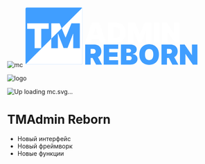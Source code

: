 ![mc](https://github.com/user-attachments/assets/6ee7aab3-4db2-4064-9a64-e997a1e4669a)<svg width="409" height="144" viewBox="0 0 409 144" fill="none" xmlns="http://www.w3.org/2000/svg">
<g clip-path="url(#clip0_10_18)">
<mask id="mask0_10_18" style="mask-type:luminance" maskUnits="userSpaceOnUse" x="0" y="0" width="144" height="144">
<path d="M144 0H0V144H144V0Z" fill="white"/>
</mask>
<g mask="url(#mask0_10_18)">
<path d="M135 6.1875H9C7.4467 6.1875 6.1875 7.4467 6.1875 9V135C6.1875 136.553 7.4467 137.812 9 137.812H135C136.553 137.812 137.812 136.553 137.812 135V9C137.812 7.4467 136.553 6.1875 135 6.1875Z" fill="#409EFF"/>
<mask id="mask1_10_18" style="mask-type:alpha" maskUnits="userSpaceOnUse" x="5" y="3" width="201" height="202">
<path d="M139.984 3.89926L5.18262 138.701L71.1045 204.623L205.906 69.8211L139.984 3.89926Z" fill="white"/>
</mask>
<g mask="url(#mask1_10_18)">
<path d="M135 6.18726H9C7.4467 6.18726 6.1875 7.44646 6.1875 8.99976V135C6.1875 136.553 7.4467 137.812 9 137.812H135C136.553 137.812 137.812 136.553 137.812 135V8.99976C137.812 7.44646 136.553 6.18726 135 6.18726Z" fill="white"/>
</g>
<path d="M10.0004 55.3807V42.8523H59.7786V55.3807H42.5518V100.125H27.2269V55.3807H10.0004ZM65.6303 42.8523H84.982L98.2935 75.2918H98.9646L112.276 42.8523H131.628V100.125H116.415V67.014H115.967L103.215 99.6778H94.0427L81.2908 66.7907H80.8431V100.125H65.6303V42.8523Z" fill="white"/>
<mask id="mask2_10_18" style="mask-type:alpha" maskUnits="userSpaceOnUse" x="-7" y="-12" width="256" height="255">
<path d="M155.696 -11.8127L-6.1875 150.071L86.4877 242.746L248.371 80.8625L155.696 -11.8127Z" fill="white"/>
</mask>
<g mask="url(#mask2_10_18)">
<path d="M10.0004 55.3807V42.8523H59.7786V55.3807H42.5518V100.125H27.2269V55.3807H10.0004ZM65.6303 42.8523H84.982L98.2935 75.2918H98.9646L112.276 42.8523H131.628V100.125H116.415V67.014H115.967L103.215 99.6778H94.0427L81.2908 66.7907H80.8431V100.125H65.6303V42.8523Z" fill="#409EFF"/>
</g>
</g>
</g>
<path d="M157.636 87.5455H144L159.364 41H176.636L192 87.5455H178.364L168.182 53.8182H167.818L157.636 87.5455ZM155.091 69.1818H180.727V78.6364H155.091V69.1818Z" fill="white"/>
<path d="M214.392 87.5455H196.483V41H214.21C218.998 41 223.134 41.9318 226.619 43.7955C230.119 45.6439 232.816 48.3106 234.71 51.7955C236.619 55.2652 237.574 59.4242 237.574 64.2727C237.574 69.1212 236.627 73.2879 234.733 76.7727C232.839 80.2424 230.157 82.9091 226.688 84.7727C223.218 86.6212 219.119 87.5455 214.392 87.5455ZM209.119 76.8182H213.938C216.241 76.8182 218.203 76.447 219.824 75.7045C221.46 74.9621 222.703 73.6818 223.551 71.8636C224.415 70.0455 224.847 67.5152 224.847 64.2727C224.847 61.0303 224.407 58.5 223.528 56.6818C222.665 54.8636 221.392 53.5833 219.71 52.8409C218.044 52.0985 215.998 51.7273 213.574 51.7273H209.119V76.8182Z" fill="white"/>
<path d="M243.42 41H259.148L269.966 67.3636H270.511L281.33 41H297.057V87.5455H284.693V60.6364H284.33L273.966 87.1818H266.511L256.148 60.4545H255.784V87.5455H243.42V41Z" fill="white"/>
<path d="M315.682 41V87.5455H303.045V41H315.682Z" fill="white"/>
<path d="M361.943 41V87.5455H351.398L334.58 63.0909H334.307V87.5455H321.67V41H332.398L348.943 65.3636H349.307V41H361.943Z" fill="white"/>
<path d="M144 138.182V91.6364H164.091C167.545 91.6364 170.568 92.2652 173.159 93.5227C175.75 94.7803 177.765 96.5909 179.205 98.9545C180.644 101.318 181.364 104.152 181.364 107.455C181.364 110.788 180.621 113.598 179.136 115.886C177.667 118.174 175.598 119.902 172.932 121.068C170.28 122.235 167.182 122.818 163.636 122.818H151.636V113H161.091C162.576 113 163.841 112.818 164.886 112.455C165.947 112.076 166.758 111.477 167.318 110.659C167.894 109.841 168.182 108.773 168.182 107.455C168.182 106.121 167.894 105.038 167.318 104.205C166.758 103.356 165.947 102.735 164.886 102.341C163.841 101.932 162.576 101.727 161.091 101.727H156.636V138.182H144ZM171.273 116.818L182.909 138.182H169.182L157.818 116.818H171.273Z" fill="#409EFF"/>
<path d="M186.75 138.182V91.6364H220.295V101.818H199.386V109.818H218.568V120H199.386V128H220.205V138.182H186.75Z" fill="#409EFF"/>
<path d="M226.562 138.182V91.6364H246.744C250.29 91.6364 253.267 92.1136 255.676 93.0682C258.1 94.0227 259.926 95.3712 261.153 97.1136C262.396 98.8561 263.017 100.909 263.017 103.273C263.017 104.985 262.638 106.545 261.881 107.955C261.138 109.364 260.093 110.545 258.744 111.5C257.396 112.439 255.82 113.091 254.017 113.455V113.909C256.017 113.985 257.835 114.492 259.472 115.432C261.108 116.356 262.411 117.636 263.381 119.273C264.35 120.894 264.835 122.803 264.835 125C264.835 127.545 264.169 129.811 262.835 131.795C261.517 133.78 259.638 135.341 257.199 136.477C254.759 137.614 251.85 138.182 248.472 138.182H226.562ZM239.199 128.091H245.108C247.229 128.091 248.82 127.697 249.881 126.909C250.941 126.106 251.472 124.924 251.472 123.364C251.472 122.273 251.222 121.348 250.722 120.591C250.222 119.833 249.509 119.258 248.585 118.864C247.676 118.47 246.578 118.273 245.29 118.273H239.199V128.091ZM239.199 110.455H244.381C245.487 110.455 246.464 110.28 247.312 109.932C248.161 109.583 248.82 109.083 249.29 108.432C249.775 107.765 250.017 106.955 250.017 106C250.017 104.561 249.502 103.462 248.472 102.705C247.441 101.932 246.138 101.545 244.562 101.545H239.199V110.455Z" fill="#409EFF"/>
<path d="M314.403 114.909C314.403 120.091 313.396 124.462 311.381 128.023C309.366 131.568 306.646 134.258 303.222 136.091C299.797 137.909 295.979 138.818 291.767 138.818C287.525 138.818 283.691 137.902 280.267 136.068C276.858 134.22 274.146 131.523 272.131 127.977C270.131 124.417 269.131 120.061 269.131 114.909C269.131 109.727 270.131 105.364 272.131 101.818C274.146 98.2576 276.858 95.5682 280.267 93.75C283.691 91.9167 287.525 91 291.767 91C295.979 91 299.797 91.9167 303.222 93.75C306.646 95.5682 309.366 98.2576 311.381 101.818C313.396 105.364 314.403 109.727 314.403 114.909ZM301.403 114.909C301.403 112.121 301.032 109.773 300.29 107.864C299.562 105.939 298.479 104.485 297.04 103.5C295.616 102.5 293.858 102 291.767 102C289.676 102 287.911 102.5 286.472 103.5C285.047 104.485 283.964 105.939 283.222 107.864C282.494 109.773 282.131 112.121 282.131 114.909C282.131 117.697 282.494 120.053 283.222 121.977C283.964 123.886 285.047 125.341 286.472 126.341C287.911 127.326 289.676 127.818 291.767 127.818C293.858 127.818 295.616 127.326 297.04 126.341C298.479 125.341 299.562 123.886 300.29 121.977C301.032 120.053 301.403 117.697 301.403 114.909Z" fill="#409EFF"/>
<path d="M320.25 138.182V91.6364H340.341C343.795 91.6364 346.818 92.2652 349.409 93.5227C352 94.7803 354.015 96.5909 355.455 98.9545C356.894 101.318 357.614 104.152 357.614 107.455C357.614 110.788 356.871 113.598 355.386 115.886C353.917 118.174 351.848 119.902 349.182 121.068C346.53 122.235 343.432 122.818 339.886 122.818H327.886V113H337.341C338.826 113 340.091 112.818 341.136 112.455C342.197 112.076 343.008 111.477 343.568 110.659C344.144 109.841 344.432 108.773 344.432 107.455C344.432 106.121 344.144 105.038 343.568 104.205C343.008 103.356 342.197 102.735 341.136 102.341C340.091 101.932 338.826 101.727 337.341 101.727H332.886V138.182H320.25ZM347.523 116.818L359.159 138.182H345.432L334.068 116.818H347.523Z" fill="#409EFF"/>
<path d="M403.273 91.6364V138.182H392.727L375.909 113.727H375.636V138.182H363V91.6364H373.727L390.273 116H390.636V91.6364H403.273Z" fill="#409EFF"/>
<defs>
<clipPath id="clip0_10_18">
<rect width="144" height="144" fill="white"/>
</clipPath>
</defs>
</svg>

![logo](https://github.com/user-attachments/assets/494b669f-f591-4520-9edc-c26e90a43b8f)

![Up<svg width="326" height="58" viewBox="0 0 326 58" fill="none" xmlns="http://www.w3.org/2000/svg">
<g clip-path="url(#clip0_10_73)">
<path d="M10.4082 16.3176C10.4082 16.3609 12.1619 18.6734 14.3006 21.4629L18.193 26.5215L19.248 26.5648C22.1852 26.6949 28.2447 26.0445 30.583 25.3652C31.8377 24.9894 32.9355 24.498 32.9355 24.3101C32.9355 24.2523 27.8598 22.4168 21.6719 20.2199C15.4697 18.023 10.4082 16.2742 10.4082 16.3176Z" fill="white"/>
<path d="M51.157 20.2777C45.0547 22.4457 40.0645 24.2523 40.0645 24.3101C40.0645 24.498 41.1623 24.9894 42.417 25.3652C44.7553 26.0445 50.8148 26.6949 53.7377 26.5648L54.807 26.5215L57.6301 22.8359C62.3922 16.6211 62.6061 16.332 62.4207 16.3465C62.3209 16.3465 57.2451 18.1097 51.157 20.2777Z" fill="white"/>
<path d="M1.21193 29.5132C1.53986 31.7679 2.09591 33.9503 2.88009 36.1327C5.30392 42.9112 9.43868 48.3167 15.042 52.0745C17.2947 53.5776 22.2565 55.8612 23.5254 55.9624L23.9817 56.0058L25.0652 52.9417C25.6783 51.2507 26.1916 49.8632 26.2344 49.8632C26.2772 49.8632 26.8902 51.4964 27.5889 53.4909C28.6012 56.3382 28.9291 57.1476 29.1715 57.2343C30.8397 57.8991 42.1604 57.8991 43.8285 57.2343C44.0709 57.1476 44.3988 56.3382 45.4111 53.4909C46.124 51.4964 46.7229 49.8632 46.7656 49.8632C46.8084 49.8632 47.3217 51.2362 47.9063 52.9128C48.4908 54.5894 49.0611 55.9913 49.161 56.0347C49.7313 56.2659 55.4344 53.7366 57.7014 52.2335C63.6041 48.3456 67.8672 42.7233 70.2625 35.6847C71.061 33.3577 72.002 29.2964 71.8024 29.0796C71.7596 29.0507 71.1608 29.5132 70.4621 30.1058C67.1258 32.9241 62.492 35.7136 58.785 37.1589L57.8867 37.5058L57.2594 39.2401C56.9172 40.194 56.2328 42.1308 55.7338 43.5327C55.2348 44.9491 54.7928 46.1054 54.75 46.1054C54.7072 46.1054 54.1797 44.689 53.5666 42.9546C52.9535 41.2202 52.3975 39.7171 52.3404 39.6304C52.2692 39.5147 51.9412 39.5437 51.1856 39.746C41.8895 42.2175 31.1248 42.2175 21.8145 39.746C21.0588 39.5437 20.7309 39.5147 20.6596 39.6304C20.6026 39.7171 20.0465 41.2202 19.4334 42.9546C18.8203 44.689 18.2928 46.1054 18.25 46.1054C18.2072 46.1054 17.7652 44.9491 17.2662 43.5327C14.9992 37.13 15.1561 37.5058 14.5715 37.3034C11.0926 36.046 5.85997 32.9097 2.5379 30.1058L1.11212 28.8917L1.21193 29.5132Z" fill="white"/>
<path d="M84 41.6818V24.2273H89.9545V27.5455H90.1364C90.5 26.4545 91.1212 25.5909 92 24.9545C92.8788 24.3182 93.9242 24 95.1364 24C96.3636 24 97.4205 24.3258 98.3068 24.9773C99.1932 25.6212 99.7273 26.4773 99.9091 27.5455H100.091C100.386 26.4773 101.015 25.6212 101.977 24.9773C102.939 24.3258 104.068 24 105.364 24C107.038 24 108.394 24.5379 109.432 25.6136C110.477 26.6894 111 28.1212 111 29.9091V41.6818H104.727V31.5C104.727 30.7348 104.534 30.1364 104.148 29.7045C103.761 29.2652 103.242 29.0455 102.591 29.0455C101.947 29.0455 101.436 29.2652 101.057 29.7045C100.686 30.1364 100.5 30.7348 100.5 31.5V41.6818H94.5V31.5C94.5 30.7348 94.3068 30.1364 93.9205 29.7045C93.5341 29.2652 93.0152 29.0455 92.3636 29.0455C91.9318 29.0455 91.5606 29.1439 91.25 29.3409C90.9394 29.5379 90.697 29.822 90.5227 30.1932C90.3561 30.5568 90.2727 30.9924 90.2727 31.5V41.6818H84Z" fill="white"/>
<path d="M122.457 42C120.594 42 118.988 41.6439 117.639 40.9318C116.298 40.2121 115.264 39.1818 114.537 37.8409C113.817 36.4924 113.457 34.8788 113.457 33C113.457 31.197 113.821 29.6212 114.548 28.2727C115.276 26.9242 116.302 25.875 117.628 25.125C118.954 24.375 120.518 24 122.321 24C123.639 24 124.832 24.2045 125.901 24.6136C126.969 25.0227 127.882 25.6174 128.639 26.3977C129.397 27.1705 129.98 28.1098 130.389 29.2159C130.798 30.322 131.003 31.5682 131.003 32.9545V34.4091H115.412V30.9545H125.23C125.223 30.4545 125.094 30.0152 124.844 29.6364C124.601 29.25 124.272 28.9508 123.855 28.7386C123.446 28.5189 122.98 28.4091 122.457 28.4091C121.95 28.4091 121.484 28.5189 121.06 28.7386C120.635 28.9508 120.295 29.2462 120.037 29.625C119.787 30.0038 119.654 30.447 119.639 30.9545V34.6818C119.639 35.2424 119.757 35.7424 119.991 36.1818C120.226 36.6212 120.563 36.9659 121.003 37.2159C121.442 37.4659 121.973 37.5909 122.594 37.5909C123.026 37.5909 123.42 37.5303 123.776 37.4091C124.139 37.2879 124.45 37.1136 124.707 36.8864C124.965 36.6515 125.154 36.3712 125.276 36.0455H131.003C130.806 37.2576 130.34 38.3106 129.605 39.2045C128.87 40.0909 127.897 40.7803 126.685 41.2727C125.48 41.7576 124.071 42 122.457 42Z" fill="white"/>
<path d="M139.835 31.8636V41.6818H133.562V24.2273H139.517V27.5455H139.699C140.078 26.4394 140.744 25.572 141.699 24.9432C142.661 24.3144 143.782 24 145.062 24C146.297 24 147.369 24.2841 148.278 24.8523C149.195 25.4129 149.903 26.1856 150.403 27.1705C150.911 28.1553 151.161 29.2803 151.153 30.5455V41.6818H144.881V31.8636C144.888 31 144.669 30.322 144.222 29.8295C143.782 29.3371 143.169 29.0909 142.381 29.0909C141.866 29.0909 141.415 29.2045 141.028 29.4318C140.65 29.6515 140.358 29.9697 140.153 30.3864C139.949 30.7955 139.843 31.2879 139.835 31.8636Z" fill="white"/>
<path d="M164.659 24.2273V28.7727H153.159V24.2273H164.659ZM155.386 20.0455H161.659V36.0682C161.659 36.3106 161.701 36.5152 161.784 36.6818C161.867 36.8409 161.996 36.9621 162.17 37.0455C162.345 37.1212 162.568 37.1591 162.841 37.1591C163.03 37.1591 163.25 37.1364 163.5 37.0909C163.758 37.0455 163.947 37.0076 164.068 36.9773L164.977 41.3864C164.697 41.4697 164.295 41.572 163.773 41.6932C163.258 41.8144 162.644 41.8939 161.932 41.9318C160.492 42.0076 159.284 41.8598 158.307 41.4886C157.33 41.1098 156.595 40.5152 156.102 39.7045C155.61 38.8939 155.371 37.8788 155.386 36.6591V20.0455Z" fill="white"/>
<path d="M172.082 41.9545C170.969 41.9545 169.984 41.7727 169.128 41.4091C168.279 41.0379 167.613 40.4773 167.128 39.7273C166.643 38.9773 166.401 38.0227 166.401 36.8636C166.401 35.9091 166.563 35.0947 166.889 34.4205C167.215 33.7386 167.67 33.1818 168.253 32.75C168.836 32.3182 169.514 31.9886 170.287 31.7614C171.067 31.5341 171.908 31.3864 172.81 31.3182C173.787 31.2424 174.571 31.1515 175.162 31.0455C175.76 30.9318 176.192 30.7765 176.457 30.5795C176.723 30.375 176.855 30.1061 176.855 29.7727V29.7273C176.855 29.2727 176.681 28.9242 176.332 28.6818C175.984 28.4394 175.537 28.3182 174.991 28.3182C174.393 28.3182 173.904 28.4508 173.526 28.7159C173.154 28.9735 172.931 29.3712 172.855 29.9091H167.082C167.158 28.8485 167.495 27.8712 168.094 26.9773C168.7 26.0758 169.582 25.3561 170.741 24.8182C171.901 24.2727 173.348 24 175.082 24C176.332 24 177.454 24.1477 178.446 24.4432C179.438 24.7311 180.283 25.1364 180.98 25.6591C181.677 26.1742 182.207 26.7803 182.571 27.4773C182.942 28.1667 183.128 28.9167 183.128 29.7273V41.6818H177.264V39.2273H177.128C176.779 39.8788 176.355 40.4053 175.855 40.8068C175.363 41.2083 174.798 41.5 174.162 41.6818C173.533 41.8636 172.84 41.9545 172.082 41.9545ZM174.128 38C174.605 38 175.052 37.9015 175.469 37.7045C175.893 37.5076 176.238 37.2235 176.503 36.8523C176.768 36.4811 176.901 36.0303 176.901 35.5V34.0455C176.734 34.1136 176.556 34.178 176.366 34.2386C176.185 34.2992 175.988 34.3561 175.776 34.4091C175.571 34.4621 175.351 34.5114 175.116 34.5568C174.889 34.6023 174.651 34.6439 174.401 34.6818C173.916 34.7576 173.518 34.8826 173.207 35.0568C172.904 35.2235 172.677 35.4318 172.526 35.6818C172.382 35.9242 172.31 36.197 172.31 36.5C172.31 36.9848 172.48 37.3561 172.821 37.6136C173.162 37.8712 173.598 38 174.128 38Z" fill="white"/>
<path d="M192.398 18.4091V41.6818H186.125V18.4091H192.398Z" fill="white"/>
<path d="M212.048 48.7727C209.563 48.7727 207.34 48.4356 205.378 47.7614C203.423 47.0947 201.764 46.1174 200.401 44.8295C199.037 43.5417 197.995 41.9773 197.276 40.1364C196.556 38.2955 196.192 36.2045 196.185 33.8636C196.192 31.5303 196.556 29.3977 197.276 27.4659C197.995 25.5265 199.048 23.8523 200.435 22.4432C201.829 21.0265 203.537 19.9318 205.56 19.1591C207.582 18.3864 209.897 18 212.503 18C214.851 18 216.969 18.322 218.855 18.9659C220.749 19.6023 222.366 20.5417 223.707 21.7841C225.056 23.0189 226.086 24.5379 226.798 26.3409C227.518 28.1439 227.874 30.2121 227.866 32.5455C227.874 34.1364 227.707 35.5303 227.366 36.7273C227.026 37.9167 226.522 38.9205 225.855 39.7386C225.188 40.5568 224.37 41.1932 223.401 41.6477C222.438 42.1023 221.336 42.3864 220.094 42.5C218.98 42.6061 218.181 42.553 217.696 42.3409C217.211 42.1288 216.897 41.8258 216.753 41.4318C216.609 41.0379 216.495 40.6212 216.412 40.1818H216.276C216.101 40.6515 215.696 41.0606 215.06 41.4091C214.423 41.7576 213.673 42.0189 212.81 42.1932C211.946 42.3674 211.086 42.4242 210.23 42.3636C209.397 42.303 208.563 42.1023 207.73 41.7614C206.897 41.4205 206.132 40.9091 205.435 40.2273C204.745 39.5455 204.192 38.6705 203.776 37.6023C203.359 36.5265 203.147 35.2348 203.139 33.7273C203.147 32.2121 203.355 30.9242 203.764 29.8636C204.181 28.803 204.715 27.928 205.366 27.2386C206.026 26.5492 206.734 26.0189 207.491 25.6477C208.257 25.2765 208.988 25.0303 209.685 24.9091C210.601 24.7424 211.491 24.7235 212.355 24.8523C213.219 24.9735 213.954 25.1818 214.56 25.4773C215.166 25.7652 215.541 26.0758 215.685 26.4091H215.866V25.1364H220.185V36.7727C220.2 37.2273 220.276 37.5303 220.412 37.6818C220.556 37.8333 220.723 37.9091 220.912 37.9091C221.268 37.9091 221.601 37.7045 221.912 37.2955C222.23 36.8788 222.484 36.2462 222.673 35.3977C222.87 34.5417 222.965 33.4545 222.957 32.1364C222.965 30.4394 222.745 29.0227 222.298 27.8864C221.859 26.7424 221.268 25.8258 220.526 25.1364C219.783 24.4394 218.954 23.9167 218.037 23.5682C217.128 23.2121 216.192 22.9773 215.23 22.8636C214.268 22.7424 213.359 22.6818 212.503 22.6818C210.541 22.6818 208.851 22.9773 207.435 23.5682C206.026 24.1515 204.866 24.9545 203.957 25.9773C203.048 26.9924 202.374 28.1553 201.935 29.4659C201.503 30.7689 201.283 32.1439 201.276 33.5909C201.283 35.2955 201.529 36.7992 202.014 38.1023C202.507 39.4053 203.223 40.4962 204.162 41.375C205.109 42.2538 206.272 42.9167 207.651 43.3636C209.037 43.8182 210.624 44.0455 212.412 44.0455C213.313 44.0455 214.188 43.9924 215.037 43.8864C215.885 43.7879 216.666 43.6515 217.378 43.4773C218.09 43.3106 218.692 43.1212 219.185 42.9091L220.639 47C220.162 47.3182 219.491 47.6098 218.628 47.875C217.772 48.1477 216.779 48.3636 215.651 48.5227C214.529 48.6894 213.329 48.7727 212.048 48.7727ZM212.048 37.6818C212.92 37.6818 213.601 37.5227 214.094 37.2045C214.594 36.8788 214.942 36.4091 215.139 35.7955C215.344 35.1742 215.435 34.4242 215.412 33.5455C215.404 32.8788 215.317 32.2576 215.151 31.6818C214.991 31.0985 214.666 30.6288 214.173 30.2727C213.688 29.9091 212.95 29.7273 211.957 29.7273C211.132 29.7273 210.431 29.875 209.855 30.1705C209.287 30.4583 208.851 30.8902 208.548 31.4659C208.253 32.0341 208.101 32.7424 208.094 33.5909C208.101 34.2879 208.226 34.9508 208.469 35.5795C208.719 36.2008 209.128 36.7083 209.696 37.1023C210.272 37.4886 211.056 37.6818 212.048 37.6818Z" fill="white"/>
<path d="M239.003 42C237.109 42 235.488 41.625 234.139 40.875C232.791 40.1174 231.757 39.0644 231.037 37.7159C230.317 36.3598 229.957 34.7879 229.957 33C229.957 31.2121 230.317 29.6439 231.037 28.2955C231.757 26.9394 232.791 25.8864 234.139 25.1364C235.488 24.3788 237.109 24 239.003 24C240.715 24 242.196 24.3106 243.446 24.9318C244.704 25.5455 245.677 26.4167 246.366 27.5455C247.056 28.6667 247.404 29.9848 247.412 31.5H241.594C241.51 30.5833 241.245 29.8864 240.798 29.4091C240.359 28.9242 239.791 28.6818 239.094 28.6818C238.548 28.6818 238.071 28.8409 237.662 29.1591C237.253 29.4697 236.935 29.9432 236.707 30.5795C236.48 31.2083 236.366 32 236.366 32.9545C236.366 33.9091 236.48 34.7045 236.707 35.3409C236.935 35.9697 237.253 36.4432 237.662 36.7614C238.071 37.072 238.548 37.2273 239.094 37.2273C239.556 37.2273 239.965 37.1212 240.321 36.9091C240.677 36.6894 240.965 36.3712 241.185 35.9545C241.412 35.5303 241.548 35.0152 241.594 34.4091H247.412C247.389 35.947 247.037 37.2879 246.355 38.4318C245.673 39.5682 244.707 40.447 243.457 41.0682C242.215 41.6894 240.73 42 239.003 42Z" fill="white"/>
<path d="M256.273 31.8636V41.6818H250V18.4091H256.045V27.5455H256.227C256.621 26.4318 257.277 25.5644 258.193 24.9432C259.11 24.3144 260.212 24 261.5 24C262.735 24 263.807 24.2803 264.716 24.8409C265.633 25.4015 266.341 26.1742 266.841 27.1591C267.348 28.1439 267.598 29.2727 267.591 30.5455V41.6818H261.318V31.8636C261.326 31 261.11 30.322 260.67 29.8295C260.239 29.3371 259.621 29.0909 258.818 29.0909C258.311 29.0909 257.864 29.2045 257.477 29.4318C257.098 29.6515 256.803 29.9697 256.591 30.3864C256.386 30.7955 256.28 31.2879 256.273 31.8636Z" fill="white"/>
<path d="M275.551 41.9545C274.437 41.9545 273.453 41.7727 272.597 41.4091C271.748 41.0379 271.081 40.4773 270.597 39.7273C270.112 38.9773 269.869 38.0227 269.869 36.8636C269.869 35.9091 270.032 35.0947 270.358 34.4205C270.684 33.7386 271.138 33.1818 271.722 32.75C272.305 32.3182 272.983 31.9886 273.756 31.7614C274.536 31.5341 275.377 31.3864 276.278 31.3182C277.256 31.2424 278.04 31.1515 278.631 31.0455C279.229 30.9318 279.661 30.7765 279.926 30.5795C280.191 30.375 280.324 30.1061 280.324 29.7727V29.7273C280.324 29.2727 280.15 28.9242 279.801 28.6818C279.453 28.4394 279.006 28.3182 278.46 28.3182C277.862 28.3182 277.373 28.4508 276.994 28.7159C276.623 28.9735 276.4 29.3712 276.324 29.9091H270.551C270.627 28.8485 270.964 27.8712 271.562 26.9773C272.169 26.0758 273.051 25.3561 274.21 24.8182C275.369 24.2727 276.816 24 278.551 24C279.801 24 280.922 24.1477 281.915 24.4432C282.907 24.7311 283.752 25.1364 284.449 25.6591C285.146 26.1742 285.676 26.7803 286.04 27.4773C286.411 28.1667 286.597 28.9167 286.597 29.7273V41.6818H280.733V39.2273H280.597C280.248 39.8788 279.824 40.4053 279.324 40.8068C278.831 41.2083 278.267 41.5 277.631 41.6818C277.002 41.8636 276.309 41.9545 275.551 41.9545ZM277.597 38C278.074 38 278.521 37.9015 278.938 37.7045C279.362 37.5076 279.706 37.2235 279.972 36.8523C280.237 36.4811 280.369 36.0303 280.369 35.5V34.0455C280.203 34.1136 280.025 34.178 279.835 34.2386C279.653 34.2992 279.456 34.3561 279.244 34.4091C279.04 34.4621 278.82 34.5114 278.585 34.5568C278.358 34.6023 278.119 34.6439 277.869 34.6818C277.384 34.7576 276.987 34.8826 276.676 35.0568C276.373 35.2235 276.146 35.4318 275.994 35.6818C275.85 35.9242 275.778 36.197 275.778 36.5C275.778 36.9848 275.949 37.3561 276.29 37.6136C276.631 37.8712 277.066 38 277.597 38Z" fill="white"/>
<path d="M298.003 42C296.109 42 294.488 41.625 293.139 40.875C291.791 40.1174 290.757 39.0644 290.037 37.7159C289.317 36.3598 288.957 34.7879 288.957 33C288.957 31.2121 289.317 29.6439 290.037 28.2955C290.757 26.9394 291.791 25.8864 293.139 25.1364C294.488 24.3788 296.109 24 298.003 24C299.897 24 301.518 24.3788 302.866 25.1364C304.215 25.8864 305.249 26.9394 305.969 28.2955C306.688 29.6439 307.048 31.2121 307.048 33C307.048 34.7879 306.688 36.3598 305.969 37.7159C305.249 39.0644 304.215 40.1174 302.866 40.875C301.518 41.625 299.897 42 298.003 42ZM298.048 37.3636C298.579 37.3636 299.037 37.1856 299.423 36.8295C299.81 36.4735 300.109 35.9659 300.321 35.3068C300.533 34.6477 300.639 33.8636 300.639 32.9545C300.639 32.0379 300.533 31.2538 300.321 30.6023C300.109 29.9432 299.81 29.4356 299.423 29.0795C299.037 28.7235 298.579 28.5455 298.048 28.5455C297.488 28.5455 297.007 28.7235 296.605 29.0795C296.204 29.4356 295.897 29.9432 295.685 30.6023C295.473 31.2538 295.366 32.0379 295.366 32.9545C295.366 33.8636 295.473 34.6477 295.685 35.3068C295.897 35.9659 296.204 36.4735 296.605 36.8295C297.007 37.1856 297.488 37.3636 298.048 37.3636Z" fill="white"/>
<path d="M325.548 29.9091H319.776C319.745 29.553 319.62 29.2462 319.401 28.9886C319.181 28.7311 318.897 28.5341 318.548 28.3977C318.207 28.2538 317.829 28.1818 317.412 28.1818C316.874 28.1818 316.412 28.2803 316.026 28.4773C315.639 28.6742 315.45 28.9545 315.457 29.3182C315.45 29.5758 315.56 29.8144 315.787 30.0341C316.022 30.2538 316.473 30.4242 317.139 30.5455L320.685 31.1818C322.473 31.5076 323.802 32.0568 324.673 32.8295C325.552 33.5947 325.995 34.6212 326.003 35.9091C325.995 37.1515 325.624 38.2311 324.889 39.1477C324.162 40.0568 323.166 40.7614 321.901 41.2614C320.643 41.7538 319.207 42 317.594 42C314.927 42 312.84 41.4545 311.332 40.3636C309.832 39.2727 308.995 37.8333 308.821 36.0455H315.048C315.132 36.5985 315.404 37.0265 315.866 37.3295C316.336 37.625 316.927 37.7727 317.639 37.7727C318.215 37.7727 318.688 37.6742 319.06 37.4773C319.438 37.2803 319.632 37 319.639 36.6364C319.632 36.303 319.465 36.0379 319.139 35.8409C318.821 35.6439 318.321 35.4848 317.639 35.3636L314.548 34.8182C312.768 34.5076 311.435 33.9167 310.548 33.0455C309.662 32.1742 309.223 31.053 309.23 29.6818C309.223 28.4697 309.541 27.4432 310.185 26.6023C310.836 25.7538 311.764 25.1098 312.969 24.6705C314.181 24.2235 315.616 24 317.276 24C319.798 24 321.787 24.5227 323.241 25.5682C324.704 26.6136 325.473 28.0606 325.548 29.9091Z" fill="white"/>
<path d="M244.432 46.9545V49.2273H238.591V46.9545H244.432ZM239.705 55.6818V46.7045C239.705 45.9848 239.833 45.3883 240.091 44.9148C240.348 44.4413 240.712 44.0871 241.182 43.8523C241.652 43.6174 242.205 43.5 242.841 43.5C243.239 43.5 243.625 43.5303 244 43.5909C244.379 43.6515 244.659 43.7045 244.841 43.75L244.386 46C244.273 45.9659 244.14 45.9394 243.989 45.9205C243.837 45.8977 243.705 45.8864 243.591 45.8864C243.295 45.8864 243.097 45.9489 242.994 46.0739C242.892 46.1989 242.841 46.3636 242.841 46.5682V55.6818H239.705Z" fill="white"/>
<path d="M249.581 55.8409C248.634 55.8409 247.823 55.6534 247.149 55.2784C246.475 54.8996 245.958 54.3731 245.598 53.6989C245.238 53.0208 245.058 52.2348 245.058 51.3409C245.058 50.447 245.238 49.6629 245.598 48.9886C245.958 48.3106 246.475 47.7841 247.149 47.4091C247.823 47.0303 248.634 46.8409 249.581 46.8409C250.528 46.8409 251.339 47.0303 252.013 47.4091C252.687 47.7841 253.204 48.3106 253.564 48.9886C253.924 49.6629 254.104 50.447 254.104 51.3409C254.104 52.2348 253.924 53.0208 253.564 53.6989C253.204 54.3731 252.687 54.8996 252.013 55.2784C251.339 55.6534 250.528 55.8409 249.581 55.8409ZM249.604 53.5227C249.869 53.5227 250.098 53.4337 250.291 53.2557C250.484 53.0776 250.634 52.8239 250.74 52.4943C250.846 52.1648 250.899 51.7727 250.899 51.3182C250.899 50.8598 250.846 50.4678 250.74 50.142C250.634 49.8125 250.484 49.5587 250.291 49.3807C250.098 49.2027 249.869 49.1136 249.604 49.1136C249.323 49.1136 249.083 49.2027 248.882 49.3807C248.681 49.5587 248.528 49.8125 248.422 50.142C248.316 50.4678 248.263 50.8598 248.263 51.3182C248.263 51.7727 248.316 52.1648 248.422 52.4943C248.528 52.8239 248.681 53.0776 248.882 53.2557C249.083 53.4337 249.323 53.5227 249.604 53.5227Z" fill="white"/>
<path d="M261.036 51.8636V46.9545H264.172V55.6818H261.195V54.0227H261.104C260.914 54.5795 260.583 55.0152 260.109 55.3295C259.636 55.6402 259.073 55.7955 258.422 55.7955C257.812 55.7955 257.278 55.6553 256.82 55.375C256.365 55.0947 256.011 54.7083 255.757 54.2159C255.507 53.7235 255.38 53.1591 255.376 52.5227V46.9545H258.513V51.8636C258.517 52.2955 258.626 52.6345 258.842 52.8807C259.062 53.1269 259.369 53.25 259.763 53.25C260.024 53.25 260.25 53.1951 260.439 53.0852C260.632 52.9716 260.78 52.8125 260.882 52.608C260.988 52.3996 261.039 52.1515 261.036 51.8636Z" fill="white"/>
<path d="M268.903 50.7727V55.6818H265.767V46.9545H268.744V48.6136H268.835C269.025 48.0606 269.358 47.6269 269.835 47.3125C270.316 46.9981 270.877 46.8409 271.517 46.8409C272.134 46.8409 272.67 46.983 273.125 47.267C273.583 47.5473 273.938 47.9337 274.188 48.4261C274.441 48.9186 274.566 49.4811 274.562 50.1136V55.6818H271.426V50.7727C271.43 50.3409 271.32 50.0019 271.097 49.7557C270.877 49.5095 270.57 49.3864 270.176 49.3864C269.919 49.3864 269.693 49.4432 269.5 49.5568C269.311 49.6667 269.165 49.8258 269.062 50.0341C268.96 50.2386 268.907 50.4848 268.903 50.7727Z" fill="white"/>
<path d="M279.27 55.7955C278.649 55.7955 278.077 55.6326 277.554 55.3068C277.035 54.9811 276.618 54.4867 276.304 53.8239C275.993 53.161 275.838 52.3258 275.838 51.3182C275.838 50.2651 276.001 49.4091 276.327 48.75C276.656 48.0909 277.08 47.608 277.599 47.3011C278.122 46.9943 278.671 46.8409 279.247 46.8409C279.679 46.8409 280.058 46.9167 280.384 47.0682C280.709 47.2159 280.982 47.4148 281.202 47.6648C281.421 47.911 281.588 48.1818 281.702 48.4773H281.747V44.0455H284.884V55.6818H281.77V54.25H281.702C281.58 54.5455 281.406 54.8106 281.179 55.0455C280.955 55.2765 280.683 55.4602 280.361 55.5966C280.043 55.7292 279.679 55.7955 279.27 55.7955ZM280.429 53.3864C280.717 53.3864 280.963 53.303 281.168 53.1364C281.376 52.9659 281.535 52.7273 281.645 52.4205C281.759 52.1098 281.815 51.7424 281.815 51.3182C281.815 50.8864 281.759 50.517 281.645 50.2102C281.535 49.8996 281.376 49.6629 281.168 49.5C280.963 49.3333 280.717 49.25 280.429 49.25C280.141 49.25 279.895 49.3333 279.69 49.5C279.49 49.6629 279.334 49.8996 279.224 50.2102C279.118 50.517 279.065 50.8864 279.065 51.3182C279.065 51.75 279.118 52.1212 279.224 52.4318C279.334 52.7386 279.49 52.9754 279.69 53.142C279.895 53.3049 280.141 53.3864 280.429 53.3864Z" fill="white"/>
<path d="M288.855 55.8182C288.298 55.8182 287.806 55.7273 287.378 55.5455C286.954 55.3598 286.62 55.0795 286.378 54.7045C286.135 54.3295 286.014 53.8523 286.014 53.2727C286.014 52.7955 286.096 52.3883 286.259 52.0511C286.421 51.7102 286.649 51.4318 286.94 51.2159C287.232 51 287.571 50.8352 287.957 50.7216C288.348 50.608 288.768 50.5341 289.219 50.5C289.707 50.4621 290.099 50.4167 290.395 50.3636C290.694 50.3068 290.91 50.2292 291.043 50.1307C291.175 50.0284 291.241 49.8939 291.241 49.7273V49.7045C291.241 49.4773 291.154 49.303 290.98 49.1818C290.806 49.0606 290.582 49 290.31 49C290.01 49 289.766 49.0663 289.577 49.1989C289.391 49.3277 289.279 49.5265 289.241 49.7955H286.355C286.393 49.2652 286.562 48.7765 286.861 48.3295C287.164 47.8788 287.605 47.5189 288.185 47.25C288.764 46.9773 289.488 46.8409 290.355 46.8409C290.98 46.8409 291.541 46.9148 292.037 47.0625C292.533 47.2064 292.955 47.4091 293.304 47.6705C293.652 47.928 293.918 48.2311 294.099 48.5795C294.285 48.9242 294.378 49.2992 294.378 49.7045V55.6818H291.446V54.4545H291.378C291.204 54.7803 290.991 55.0436 290.741 55.2443C290.495 55.4451 290.213 55.5909 289.895 55.6818C289.58 55.7727 289.234 55.8182 288.855 55.8182ZM289.878 53.8409C290.116 53.8409 290.34 53.7917 290.548 53.6932C290.76 53.5947 290.933 53.4527 291.065 53.267C291.198 53.0814 291.264 52.8561 291.264 52.5909V51.8636C291.181 51.8977 291.092 51.9299 290.997 51.9602C290.906 51.9905 290.808 52.0189 290.702 52.0455C290.599 52.072 290.49 52.0966 290.372 52.1193C290.259 52.142 290.139 52.1629 290.014 52.1818C289.772 52.2197 289.573 52.2822 289.418 52.3693C289.266 52.4526 289.152 52.5568 289.077 52.6818C289.005 52.803 288.969 52.9394 288.969 53.0909C288.969 53.3333 289.054 53.5189 289.224 53.6477C289.395 53.7765 289.613 53.8409 289.878 53.8409Z" fill="white"/>
<path d="M301.081 46.9545V49.2273H295.331V46.9545H301.081ZM296.445 44.8636H299.581V52.875C299.581 52.9962 299.602 53.0985 299.643 53.1818C299.685 53.2614 299.75 53.322 299.837 53.3636C299.924 53.4015 300.036 53.4205 300.172 53.4205C300.267 53.4205 300.376 53.4091 300.501 53.3864C300.63 53.3636 300.725 53.3447 300.786 53.3295L301.24 55.5341C301.1 55.5758 300.899 55.6269 300.638 55.6875C300.38 55.7481 300.073 55.7879 299.717 55.8068C298.998 55.8447 298.393 55.7708 297.905 55.5852C297.416 55.3958 297.049 55.0985 296.803 54.6932C296.556 54.2879 296.437 53.7803 296.445 53.1705V44.8636Z" fill="white"/>
<path d="M302.361 55.6818V46.9545H305.497V55.6818H302.361ZM303.929 46.0455C303.505 46.0455 303.141 45.9053 302.838 45.625C302.535 45.3447 302.384 45.0076 302.384 44.6136C302.384 44.2197 302.535 43.8826 302.838 43.6023C303.141 43.322 303.505 43.1818 303.929 43.1818C304.357 43.1818 304.721 43.322 305.02 43.6023C305.323 43.8826 305.474 44.2197 305.474 44.6136C305.474 45.0076 305.323 45.3447 305.02 45.625C304.721 45.9053 304.357 46.0455 303.929 46.0455Z" fill="white"/>
<path d="M311.3 55.8409C310.353 55.8409 309.542 55.6534 308.868 55.2784C308.194 54.8996 307.677 54.3731 307.317 53.6989C306.957 53.0208 306.777 52.2348 306.777 51.3409C306.777 50.447 306.957 49.6629 307.317 48.9886C307.677 48.3106 308.194 47.7841 308.868 47.4091C309.542 47.0303 310.353 46.8409 311.3 46.8409C312.247 46.8409 313.057 47.0303 313.732 47.4091C314.406 47.7841 314.923 48.3106 315.283 48.9886C315.643 49.6629 315.822 50.447 315.822 51.3409C315.822 52.2348 315.643 53.0208 315.283 53.6989C314.923 54.3731 314.406 54.8996 313.732 55.2784C313.057 55.6534 312.247 55.8409 311.3 55.8409ZM311.322 53.5227C311.588 53.5227 311.817 53.4337 312.01 53.2557C312.203 53.0776 312.353 52.8239 312.459 52.4943C312.565 52.1648 312.618 51.7727 312.618 51.3182C312.618 50.8598 312.565 50.4678 312.459 50.142C312.353 49.8125 312.203 49.5587 312.01 49.3807C311.817 49.2027 311.588 49.1136 311.322 49.1136C311.042 49.1136 310.802 49.2027 310.601 49.3807C310.4 49.5587 310.247 49.8125 310.141 50.142C310.035 50.4678 309.982 50.8598 309.982 51.3182C309.982 51.7727 310.035 52.1648 310.141 52.4943C310.247 52.8239 310.4 53.0776 310.601 53.2557C310.802 53.4337 311.042 53.5227 311.322 53.5227Z" fill="white"/>
<path d="M320.232 50.7727V55.6818H317.095V46.9545H320.072V48.6136H320.163C320.353 48.0606 320.686 47.6269 321.163 47.3125C321.644 46.9981 322.205 46.8409 322.845 46.8409C323.463 46.8409 323.999 46.983 324.453 47.267C324.911 47.5473 325.266 47.9337 325.516 48.4261C325.769 48.9186 325.894 49.4811 325.891 50.1136V55.6818H322.754V50.7727C322.758 50.3409 322.648 50.0019 322.425 49.7557C322.205 49.5095 321.898 49.3864 321.504 49.3864C321.247 49.3864 321.021 49.4432 320.828 49.5568C320.639 49.6667 320.493 49.8258 320.391 50.0341C320.288 50.2386 320.235 50.4848 320.232 50.7727Z" fill="white"/>
</g>
<defs>
<clipPath id="clip0_10_73">
<rect width="326" height="58" fill="white"/>
</clipPath>
</defs>
</svg>
loading mc.svg…]()


# TMAdmin Reborn
 - Новый интерфейс
 - Новый фреймворк
 - Новые функции
